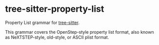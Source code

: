 # tree-sitter-property-list

Property List grammar for [tree-sitter](https://github.com/tree-sitter/tree-sitter).

This grammar covers the OpenStep-style property list format, also known as NeXTSTEP-style, old-style, or ASCII plist format.

